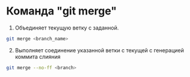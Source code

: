 # __Команда "git merge"__

1. Объединяет текущую ветку с заданной.
```bash
git merge <branch_name>
```

2. Выполняет соединение указанной ветки с текущей с генерацией коммита слияния
```bash
git merge --no-ff <branch>
```